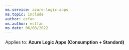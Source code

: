 ```yaml
---
ms.service: azure-logic-apps
ms.topic: include
author: ecfan
ms.author: estfan
ms.date: 06/08/2022
---
```


Applies to: **Azure Logic Apps (Consumption + Standard)**

